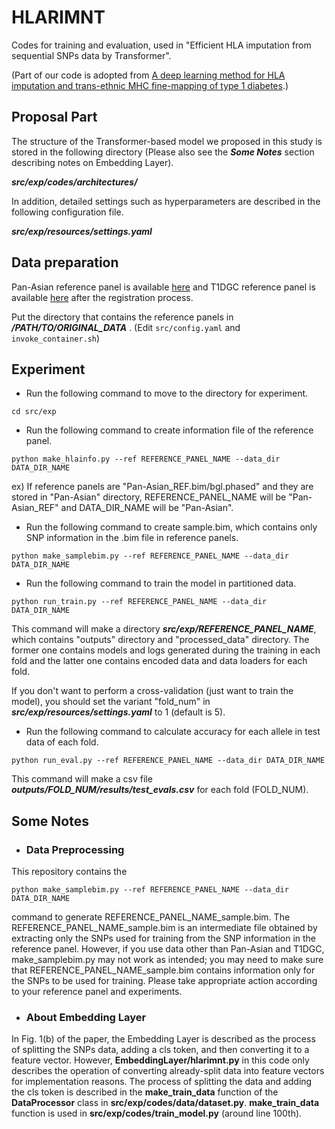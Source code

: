 # HLARIMNT
Codes for training and evaluation, used in "Efficient HLA imputation from sequential SNPs data by Transformer".

(Part of our code is adopted from [A deep learning method for HLA imputation and
trans-ethnic MHC fine-mapping of type 1 diabetes](https://github.com/tatsuhikonaito/DEEP-HLA).)

## Proposal Part
The structure of the Transformer-based model we proposed in this study is stored in the following directory (Please also see the ***Some Notes*** section describing notes on Embedding Layer).

***src/exp/codes/architectures/***

In addition, detailed settings such as hyperparameters are described in the following configuration file.

***src/exp/resources/settings.yaml***

## Data preparation
Pan-Asian reference panel is available [here](http://software.broadinstitute.org/mpg/snp2hla/) and T1DGC reference panel is available [here](https://repository.niddk.nih.gov/studies/t1dgc/) after the registration process.

Put the directory that contains the reference panels in ***/PATH/TO/ORIGINAL_DATA*** .
(Edit `src/config.yaml` and `invoke_container.sh`)


## Experiment
- Run the following command to move to the directory for experiment.
```
cd src/exp
```
- Run the following command to create information file of the reference panel.
```
python make_hlainfo.py --ref REFERENCE_PANEL_NAME --data_dir DATA_DIR_NAME
```
ex) If reference panels are "Pan-Asian_REF.bim/bgl.phased" and they are stored in "Pan-Asian" directory, REFERENCE_PANEL_NAME will be "Pan-Asian_REF" and DATA_DIR_NAME will be "Pan-Asian".

- Run the following command to create sample.bim, which contains only SNP information in the .bim file in reference panels.
```
python make_samplebim.py --ref REFERENCE_PANEL_NAME --data_dir DATA_DIR_NAME
```

- Run the following command to train the model in partitioned data.
```
python run_train.py --ref REFERENCE_PANEL_NAME --data_dir DATA_DIR_NAME
```
This command will make a directory ***src/exp/REFERENCE_PANEL_NAME***, which contains "outputs" directory and "processed_data" directory. The former one contains models and logs generated during the training in each fold and the latter one contains encoded data and data loaders for each fold.

If you don't want to perform a cross-validation (just want to train the model), you should set the variant "fold_num" in ***src/exp/resources/settings.yaml*** to 1 (default is 5).

- Run the following command to calculate accuracy for each allele in test data of each fold.
```
python run_eval.py --ref REFERENCE_PANEL_NAME --data_dir DATA_DIR_NAME
```
This command will make a csv file ***outputs/FOLD_NUM/results/test_evals.csv*** for each fold (FOLD_NUM).

## Some Notes
- ### Data Preprocessing

This repository contains the
```
python make_samplebim.py --ref REFERENCE_PANEL_NAME --data_dir DATA_DIR_NAME
```
command to generate REFERENCE_PANEL_NAME_sample.bim.
The REFERENCE_PANEL_NAME_sample.bim is an intermediate file obtained by extracting only the SNPs used for training from the SNP information in the reference panel.
However, if you use data other than Pan-Asian and T1DGC, make_samplebim.py may not work as intended; you may need to make sure that REFERENCE_PANEL_NAME_sample.bim contains information only for the SNPs to be used for training. Please take appropriate action according to your reference panel and experiments.

- ### About Embedding Layer
In Fig. 1(b) of the paper, the Embedding Layer is described as the process of splitting the SNPs data, adding a cls token, and then converting it to a feature vector. However, **EmbeddingLayer/hlarimnt.py** in this code only describes the operation of converting already-split data into feature vectors for implementation reasons. The process of splitting the data and adding the cls token is described in the **make_train_data** function of the **DataProcessor** class in **src/exp/codes/data/dataset.py**. **make_train_data** function is used in **src/exp/codes/train_model.py** (around line 100th).
